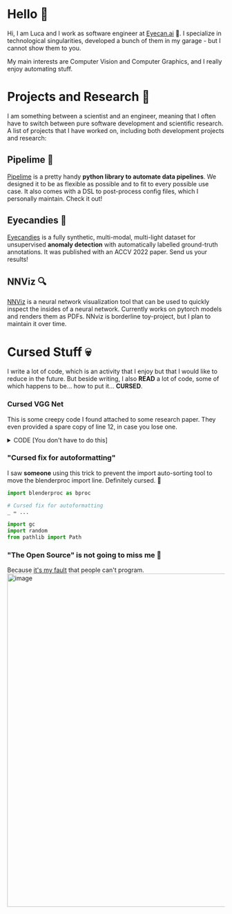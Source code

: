 # Hello 👋

Hi, I am Luca and I work as software engineer at [Eyecan.ai](https://eyecan.ai) :rocket:. 
I specialize in technological singularities, developed a bunch of them in my garage - but I cannot show them to you. 

My main interests are Computer Vision and Computer Graphics, and I really enjoy automating stuff.

# Projects and Research 🧪

I am something between a scientist and an engineer, meaning that I often have to switch between pure software development and scientific research. 
A list of projects that I have worked on, including both development projects and research:

## Pipelime 🍋

[Pipelime](https://github.com/eyecan-ai/pipelime-python.git) is a pretty handy **python library to automate data pipelines**. We designed it to be
as flexible as possible and to fit to every possible use case. It also comes with a DSL to post-process config files, which I personally maintain. Check it out!

## Eyecandies 🍬

[Eyecandies](https://eyecan-ai.github.io/eyecandies) is a fully synthetic, multi-modal, multi-light dataset for unsupervised **anomaly detection** with automatically labelled ground-truth annotations. It was published with an ACCV 2022 paper. Send us your results!

## NNViz 🔍

[NNViz](https://github.com/lucabonfiglioli/nnviz) is a neural network visualization tool that can be used to quickly inspect the insides of a neural network. Currently works on pytorch models and renders them as PDFs. NNviz is borderline toy-project, but I plan to maintain it over time. 

# Cursed Stuff :skull:

I write a lot of code, which is an activity that I enjoy but that I would like to reduce in the future. But beside writing, I also **READ** a lot of code, some of which happens to be... how to put it... **CURSED**.

### Cursed VGG Net

This is some creepy code I found attached to some research paper. They even provided a spare copy of line 12, in case you lose one.

<details markdown="1"> 
   <summary>CODE [You don't have to do this]</summary>
   
```python
class vggNet(nn.Module):
    def __init__(self, pretrained=True):
        super(vggNet, self).__init__()
        self.net = models.vgg16(pretrained=True).features.eval()

    def forward(self, x):


        out = []
        for i in range(len(self.net)):
            #x = self.net[i](x)
            x = self.net[i](x)
            #if i in [3, 8, 15, 22, 29]:
            #if i in [15]: #提取1，1/2，1/4的特征图
            if i in [8,15,22]: #提取1,1/2,1/4,1/8,1/16
                # print(self.net[i])
                out.append(x)
        return out
```

</details>

### "Cursed fix for autoformatting"

I saw **someone** using this trick to prevent the import auto-sorting tool to move the blenderproc import line.
Definitely cursed. 👀

```python
import blenderproc as bproc

# Cursed fix for autoformatting
_ = ...

import gc
import random
from pathlib import Path
```

</details>

### "The Open Source" is not going to miss me 🤡

Because [it's my fault](https://github.com/Textualize/rich/issues/2712) that people can't program.
<img width="770" alt="image" src="https://user-images.githubusercontent.com/6567253/220726726-85e3b2a1-7937-4f6b-bbb8-22db256c504c.png">
